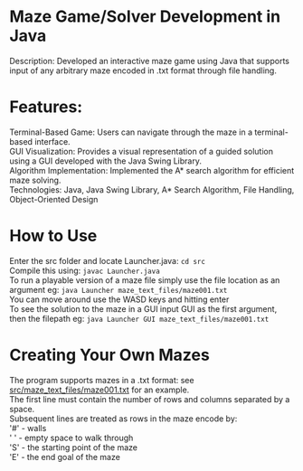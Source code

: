 # Maze Game/Solver Development in Java
Description: Developed an interactive maze game using Java that supports input of any arbitrary maze encoded in .txt format through file handling.

# Features:
Terminal-Based Game: Users can navigate through the maze in a terminal-based interface.\
GUI Visualization: Provides a visual representation of a guided solution using a GUI developed with the Java Swing Library.\
Algorithm Implementation: Implemented the A* search algorithm for efficient maze solving.\
Technologies: Java, Java Swing Library, A* Search Algorithm, File Handling, Object-Oriented Design

# How to Use
Enter the src folder and locate Launcher.java: `cd src`\
Compile this using: `javac Launcher.java`\
To run a playable version of a maze file simply use the file location as an argument eg: `java Launcher maze_text_files/maze001.txt`\
You can move around use the WASD keys and hitting enter\
To see the solution to the maze in a GUI input GUI as the first argument, then the filepath eg: `java Launcher GUI maze_text_files/maze001.txt`

# Creating Your Own Mazes
The program supports mazes in a .txt format: see [src/maze_text_files/maze001.txt](src/maze_text_files/maze001.txt) for an example.\
The first line must contain the number of rows and columns separated by a space.\
Subsequent lines are treated as rows in the maze encode by:\
'#' - walls\
' ' - empty space to walk through\
'S' - the starting point of the maze\
'E' - the end goal of the maze

